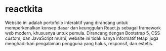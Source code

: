 # reactkita
Website ini adalah portofolio interaktif yang dirancang untuk memperkenalkan konsep dasar dan keunggulan React.js sebagai framework web modern, khususnya untuk pemula. Dirancang dengan Bootstrap 5, CSS custom, dan JavaScript murni, website ini tidak hanya informatif tetapi juga menghadirkan pengalaman pengguna yang halus, responsif, dan estetis.

